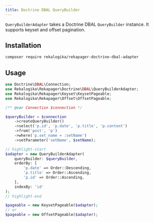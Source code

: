 ```yaml
---
title: Doctrine DBAL QueryBuilder
---
```


`QueryBuilderAdapter` takes a Doctrine DBAL `QueryBuilder` instance. It supports
keyset and offset pagination.

## Installation

```bash
composer require rekalogika/rekapager-doctrine-dbal-adapter
```

## Usage

```php
use Doctrine\DBAL\Connection;
use Rekalogika\Rekapager\Doctrine\DBAL\QueryBuilderAdapter;
use Rekalogika\Rekapager\Keyset\KeysetPageable;
use Rekalogika\Rekapager\Offset\OffsetPageable;

/** @var Connection $connection */

$queryBuilder = $connection
    ->createQueryBuilder()
    ->select('p.id', 'p.date', 'p.title', 'p.content')
    ->from('post', 'p')
    ->where('p.set_name = :setName')
    ->setParameter('setName', $setName);

// highlight-start
$adapter = new QueryBuilderAdapter(
    queryBuilder: $queryBuilder,
    orderBy: [
        'p.date' => Order::Descending,
        'p.title' => Order::Ascending,
        'p.id' => Order::Ascending,
    ],
    indexBy: 'id'
);
// highlight-end

$pageable = new KeysetPageable($adapter);
// or
$pageable = new OffsetPageable($adapter);
```